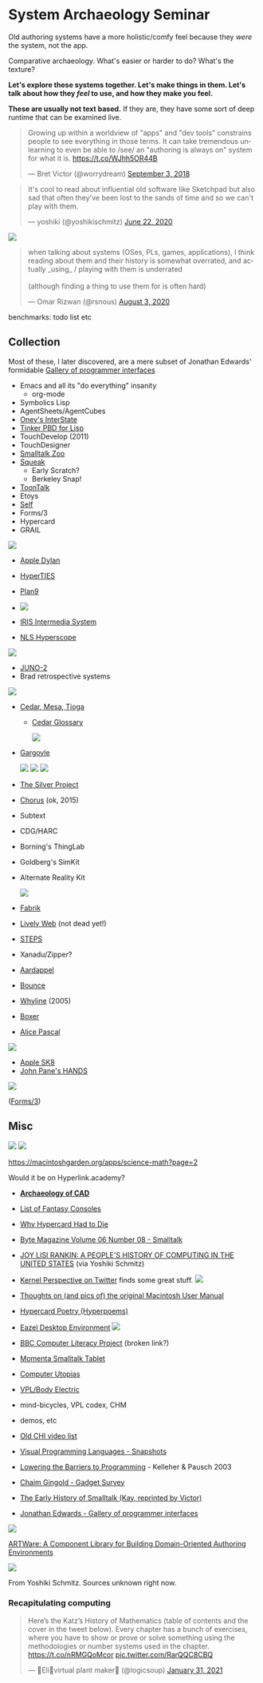 # System Archaeology Seminar

Old authoring systems have a more holistic/comfy feel because they _were_ the system, not the app.

Comparative archaeology. What's easier or harder to do? What's the texture?

**Let's explore these systems together. Let's make things in them. Let's talk about how they _feel_ to use, and how they make you feel.**

**These are usually not text based.** If they are, they have some sort of deep runtime that can be examined live.

<blockquote class="twitter-tweet"><p lang="en" dir="ltr">Growing up within a worldview of &quot;apps&quot; and &quot;dev tools&quot; constrains people to see everything in those terms. It can take tremendous unlearning to even be able to /see/ an &quot;authoring is always on&quot; system for what it is. <a href="https://t.co/WJhh5OR44B">https://t.co/WJhh5OR44B</a></p>&mdash; Bret Victor (@worrydream) <a href="https://twitter.com/worrydream/status/1036667880778223617?ref_src=twsrc%5Etfw">September 3, 2018</a></blockquote> <script async src="https://platform.twitter.com/widgets.js" charset="utf-8"></script>

<blockquote class="twitter-tweet"><p lang="en" dir="ltr">It&#39;s cool to read about influential old software like Sketchpad but also sad that often they&#39;ve been lost to the sands of time and so we can&#39;t play with them.</p>&mdash; yoshiki (@yoshikischmitz) <a href="https://twitter.com/yoshikischmitz/status/1274957057884450818?ref_src=twsrc%5Etfw">June 22, 2020</a></blockquote> <script async src="https://platform.twitter.com/widgets.js" charset="utf-8"></script>

![](attachments/2021-02-01-16-30-24.png)

<blockquote class="twitter-tweet"><p lang="en" dir="ltr">when talking about systems (OSes, PLs, games, applications), I think reading about them and their history is somewhat overrated, and actually _using_ / playing with them is underrated<br><br>(although finding a thing to use them for is often hard)</p>&mdash; Omar Rizwan (@rsnous) <a href="https://twitter.com/rsnous/status/1290203117649162240?ref_src=twsrc%5Etfw">August 3, 2020</a></blockquote> <script async src="https://platform.twitter.com/widgets.js" charset="utf-8"></script>

benchmarks: todo list etc

## Collection

Most of these, I later discovered, are a mere subset of Jonathan Edwards' formidable [Gallery of programmer interfaces](https://docs.google.com/presentation/d/1MD-CgzODFWzdpnYXr8bEgysfDmb8PDV6iCAjH5JIvaI/edit)

- Emacs and all its "do everything" insanity
  - org-mode
- Symbolics Lisp
- AgentSheets/AgentCubes
- [Oney's InterState](https://joelbrandt.com/publications/oney_uist2014_interstate.pdf)
- [Tinker PBD for Lisp](https://web.media.mit.edu/~lieber/Lieberary/Tinker/Tinker.html)
- TouchDevelop (2011)
- TouchDesigner
- [Smalltalk Zoo](https://smalltalkzoo.thechm.org/)
- [Squeak](https://squeak.js.org/)
  - Early Scratch?
  - Berkeley Snap!
- [ToonTalk](http://www.toontalk.com/)
- Etoys
- [Self](https://selflanguage.org/)
- Forms/3
- Hypercard
- GRAIL

![](attachments/2021-02-01-16-06-06.png)

- [Apple Dylan](https://opendylan.org/history/apple-dylan/screenshots/)
- [HyperTIES](http://www.cs.umd.edu/hcil/hyperties/)
- [Plan9](https://merveilles.town/@neauoire/104717468496151278)
- ![](attachments/2021-02-01-16-38-33.png)

- [IRIS Intermedia System](https://vimeo.com/channels/190946/20662680)
- [NLS Hyperscope](http://codinginparadise.org/ebooks/html/blog/hyperscope_screencast.html)

![](attachments/2021-02-01-17-18-54.png)

- [JUNO-2](http://citeseerx.ist.psu.edu/viewdoc/summary?doi=10.1.1.37.7482)
- Brad retrospective systems

![](attachments/2021-02-01-17-22-16.png)

- [Cedar, Mesa, Tioga](https://www.youtube.com/watch?v=z_dt7NG38V4)

  - [Cedar Glossary](http://www.bitsavers.org/pdf/xerox/parc/cedar/Cedar_7.0/02_A_Glossary_of_Terms_Subsystems_Directories_and_Files_May1987.pdf)

    ![](attachments/2021-02-01-17-25-29.png)

- [Gargoyle](https://www.youtube.com/watch?v=f0KqT3J67Vw)

  ![](attachments/2021-02-01-17-31-36.png)
  ![](attachments/2021-02-01-17-31-52.png)
  ![](attachments/2021-02-01-17-32-34.png)

- [The Silver Project](https://www.cs.cmu.edu/afs/cs.cmu.edu/project/silver/www/publications.html)
- [Chorus](http://www.chorus-home.org/) (ok, 2015)
- Subtext
- CDG/HARC
- Borning's ThingLab
- Goldberg's SimKit
- Alternate Reality Kit

  ![](attachments/2021-02-01-17-06-42.png)

- [Fabrik](http://sp.cmc.msu.ru/courses/smalltalk/fabrik/Fabrik.html)
- [Lively Web](https://lively-web.org/) (not dead yet!)
- [STEPS](http://www.vpri.org/pdf/tr2012001_steps.pdf)
- Xanadu/Zipper?
- [Aardappel](http://strlen.com/aardappel-language/)
- [Bounce](https://donhopkins.medium.com/bounce-stuff-8310551a96e3)
- [Whyline](https://www.cs.cmu.edu/~NatProg/whyline.html) (2005)
- [Boxer](https://web.media.mit.edu/~mres/papers/boxer.pdf)
- [Alice Pascal](https://www.templetons.com/brad/alice.html)

![](attachments/2021-02-11-22-56-46.png)

- [Apple SK8](http://old.macintosh.garden/manuals/SK8_0.9_User_Guide.pdf)
- [John Pane's HANDS](https://john.pane.net/research.html)

![](attachments/2021-02-01-15-55-02.png)

([Forms/3](https://pdfs.semanticscholar.org/a074/a04c61f097ee9ad13f9061aee95d1dd0c01f.pdf))

## Misc

![](attachments/2021-02-01-16-34-51.png)
![](attachments/2021-02-01-16-34-59.png)

https://macintoshgarden.org/apps/science-math?page=2

Would it be on Hyperlink.academy?

- [**Archaeology of CAD**](http://dcardo.com/projects/archaeology_of_cad/index.html)
- [List of Fantasy Consoles](https://paladin-t.github.io/fantasy/index)
- [Why Hypercard Had to Die](http://www.loper-os.org/?p=568)
- [Byte Magazine Volume 06 Number 08 - Smalltalk](https://archive.org/details/byte-magazine-1981-08)
- [JOY LISI RANKIN: A PEOPLE'S HISTORY OF COMPUTING IN THE UNITED STATES](https://youtu.be/eEU9cwSzaBM?t=1895) (via Yoshiki Schmitz)
- [Kernel Perspective on Twitter](https://twitter.com/unix_byte) finds some great stuff.
  ![](attachments/2021-02-01-16-37-13.png)

- [Thoughts on (and pics of) the original Macintosh User Manual](https://www.peterme.com/2007/08/27/thoughts-on-and-pics-of-the-original-macintosh-user-manual/)
- [Hypercard Poetry (Hyperpoems)](https://twitter.com/mkirschenbaum/status/1301898638994571266?s=19)
- [Eazel Desktop Environment](https://web.archive.org/web/20000510014027/http://www.eazel.com:80/)
  ![](attachments/2021-02-01-16-44-01.png)

- [BBC Computer Literacy Project](https://clp.bbcrewind.co.uk/) (broken link?)
- [Momenta Smalltalk Tablet](http://kamranelahian.com/project/momenta/)
- [Computer Utopias](http://chrisnovello.com/teaching/risd/computer-utopias/)
- [VPL/Body Electric](http://www.jaronlanier.com/vpl.html)
- mind-bicycles, VPL codex, CHM
- demos, etc
- [Old CHI video list](http://www.cs.umd.edu/hcil/chivideoslist/index.shtml)
- [Visual Programming Languages - Snapshots](http://blog.interfacevision.com/design/design-visual-progarmming-languages-snapshots/)
- [Lowering the Barriers to Programming](https://www.cs.cmu.edu/~caitlin/papers/NoviceProgSurvey.pdf) - Kelleher & Pausch 2003
- [Chaim Gingold - Gadget Survey](<http://chaim.io/download/Gingold%20(2017)%20Gadget%20(1)%20Survey.pdf>)
- [The Early History of Smalltalk (Kay, reprinted by Victor)](http://worrydream.com/EarlyHistoryOfSmalltalk/)
- [Jonathan Edwards - Gallery of programmer interfaces](https://docs.google.com/presentation/d/e/2PACX-1vSPuf3eQ2tlCtXAif4gEWQQU-xK8EzhiH3SIfuD7vWy7eP4NN0-KRejbec_m-GF6-f_D95OOFyyoolx/pub?start=false&loop=false&delayms=3000&slide=id.g1da0625f1b_0_56)

![](attachments/2021-02-01-17-51-15.png)

[ARTWare: A Component Library for Building Domain-Oriented Authoring Environments](http://citeseerx.ist.psu.edu/viewdoc/download?doi=10.1.1.445.7604&rep=rep1&type=pdf)

![](attachments/2021-02-01-16-56-40.png)

From Yoshiki Schmitz. Sources unknown right now.

### Recapitulating computing

<blockquote class="twitter-tweet"><p lang="en" dir="ltr">Here’s the Katz’s History of Mathematics (table of contents and the cover in the tweet below). Every chapter has a bunch of exercises, where you have to show or prove or solve something using the methodologies or number systems used in the chapter. <a href="https://t.co/nRMGQoMcor">https://t.co/nRMGQoMcor</a> <a href="https://t.co/RarQQC8CBQ">pic.twitter.com/RarQQC8CBQ</a></p>&mdash; 🍓Eli🌿virtual plant maker🌟 (@logicsoup) <a href="https://twitter.com/logicsoup/status/1355941297169829888?ref_src=twsrc%5Etfw">January 31, 2021</a></blockquote> <script async src="https://platform.twitter.com/widgets.js" charset="utf-8"></script>

